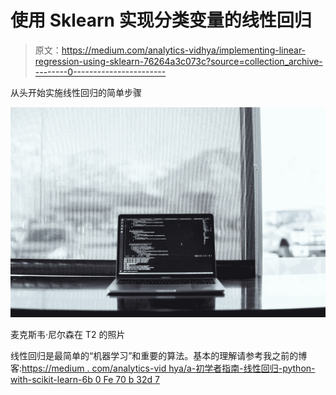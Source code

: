 # 使用 Sklearn 实现分类变量的线性回归

> 原文：<https://medium.com/analytics-vidhya/implementing-linear-regression-using-sklearn-76264a3c073c?source=collection_archive---------0----------------------->

从头开始实施线性回归的简单步骤

![](img/a51429f1a74aade7736e60c562335bd2.png)

麦克斯韦·尼尔森在 T2 的照片

线性回归是最简单的“机器学习”和重要的算法。基本的理解请参考我之前的博客:[https://medium . com/analytics-vid hya/a-初学者指南-线性回归-python-with-scikit-learn-6b 0 Fe 70 b 32d 7](/analytics-vidhya/a-beginners-guide-to-linear-regression-in-python-with-scikit-learn-6b0fe70b32d7)